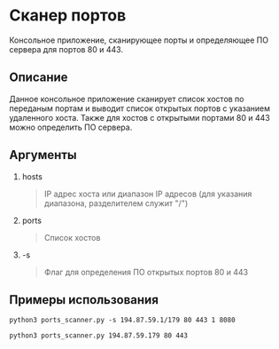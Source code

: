# Сканер портов
Консольное приложение, сканирующее порты и определяющее ПО сервера для портов 80 и 443.

## Описание

Данное консольное приложение сканирует список хостов по переданым портам и выводит список открытых портов с
указанием удаленного хоста. Также для хостов с открытыми портами 80 и 443 можно определить ПО сервера.

## Аргументы

1.  hosts

    > IP адрес хоста или диапазон IP адресов (для указания диапазона, разделителем служит "/")

2.  ports 

    > Список хостов

3. -s

    > Флаг для определения ПО открытых портов 80 и 443

## Примеры использования

```
python3 ports_scanner.py -s 194.87.59.1/179 80 443 1 8080
```
```
python3 ports_scanner.py 194.87.59.179 80 443
```
